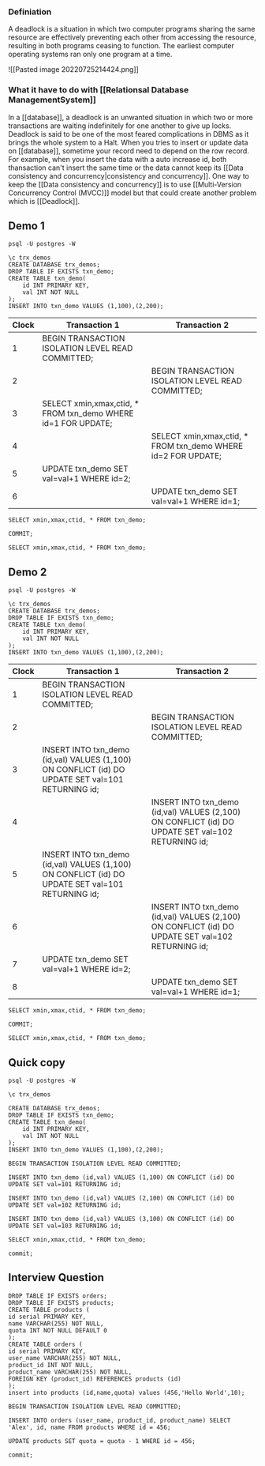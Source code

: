 ### Definiation
A deadlock is a situation in which two computer programs sharing the same resource are effectively preventing each other from accessing the resource, resulting in both programs ceasing to function. The earliest computer operating systems ran only one program at a time.

![[Pasted image 20220725214424.png]]

### What it have to do with [[Relationsal Database ManagementSystem]]
In a [[database]], a deadlock is an unwanted situation in which two or more transactions are waiting indefinitely for one another to give up locks. Deadlock is said to be one of the most feared complications in DBMS as it brings the whole system to a Halt. 
When you tries to insert or update data on [[database]], sometime your record need to depend on the row record.  For example, when you insert the data with a auto increase id, both thansaction can't insert the same time or the data cannot keep its [[Data consistency and concurrency|consistency and concurrency]].  One way to keep the [[Data consistency and concurrency]] is to use [[Multi-Version Concurrency Control (MVCC)]] model but that could create another problem which is [[Deadlock]].



## Demo 1
~~~shell
psql -U postgres -W
~~~
~~~postgresql
\c trx_demos
CREATE DATABASE trx_demos;
DROP TABLE IF EXISTS txn_demo;
CREATE TABLE txn_demo(
	id INT PRIMARY KEY,
	val INT NOT NULL
);
INSERT INTO txn_demo VALUES (1,100),(2,200);
~~~


Clock|Transaction 1|Transaction 2
-|-|-
1|BEGIN TRANSACTION ISOLATION LEVEL READ COMMITTED;|&nbsp;
2||BEGIN TRANSACTION ISOLATION LEVEL READ COMMITTED;
3|SELECT xmin,xmax,ctid, * FROM txn_demo WHERE id=1 FOR UPDATE;|&nbsp;
4||SELECT xmin,xmax,ctid, * FROM txn_demo WHERE id=2 FOR UPDATE;
5|UPDATE txn_demo SET val=val+1 WHERE id=2;|&nbsp;
6||UPDATE txn_demo SET val=val+1 WHERE id=1;

~~~postgresql
SELECT xmin,xmax,ctid, * FROM txn_demo;
~~~
~~~postgresql
COMMIT;
~~~
~~~postgresql
SELECT xmin,xmax,ctid, * FROM txn_demo;
~~~

## Demo 2
~~~shell
psql -U postgres -W
~~~
~~~postgresql
\c trx_demos
CREATE DATABASE trx_demos;
DROP TABLE IF EXISTS txn_demo;
CREATE TABLE txn_demo(
	id INT PRIMARY KEY,
	val INT NOT NULL
);
INSERT INTO txn_demo VALUES (1,100),(2,200);
~~~


Clock|Transaction 1|Transaction 2
-|-|-
1|BEGIN TRANSACTION ISOLATION LEVEL READ COMMITTED;|&nbsp;
2||BEGIN TRANSACTION ISOLATION LEVEL READ COMMITTED;
3|INSERT INTO txn_demo (id,val) VALUES (1,100) ON CONFLICT (id) DO UPDATE SET val=101 RETURNING id;|&nbsp;
4||INSERT INTO txn_demo (id,val) VALUES (2,100) ON CONFLICT (id) DO UPDATE SET val=102 RETURNING id;
5|INSERT INTO txn_demo (id,val) VALUES (1,100) ON CONFLICT (id) DO UPDATE SET val=101 RETURNING id;|&nbsp;
6||INSERT INTO txn_demo (id,val) VALUES (2,100) ON CONFLICT (id) DO UPDATE SET val=102 RETURNING id;
7|UPDATE txn_demo SET val=val+1 WHERE id=2;|&nbsp;
8||UPDATE txn_demo SET val=val+1 WHERE id=1;

~~~postgresql
SELECT xmin,xmax,ctid, * FROM txn_demo;
~~~
~~~postgresql
COMMIT;
~~~
~~~postgresql
SELECT xmin,xmax,ctid, * FROM txn_demo;
~~~


## Quick copy
~~~shell
psql -U postgres -W
~~~
~~~postgresql
\c trx_demos
~~~
~~~postgresql
CREATE DATABASE trx_demos;
DROP TABLE IF EXISTS txn_demo;
CREATE TABLE txn_demo(
	id INT PRIMARY KEY,
	val INT NOT NULL
);
INSERT INTO txn_demo VALUES (1,100),(2,200);
~~~
~~~postgresql
BEGIN TRANSACTION ISOLATION LEVEL READ COMMITTED;
~~~
~~~postgresql
INSERT INTO txn_demo (id,val) VALUES (1,100) ON CONFLICT (id) DO UPDATE SET val=101 RETURNING id;
~~~
~~~postgresql
INSERT INTO txn_demo (id,val) VALUES (2,100) ON CONFLICT (id) DO UPDATE SET val=102 RETURNING id;
~~~
~~~postgresql
INSERT INTO txn_demo (id,val) VALUES (3,100) ON CONFLICT (id) DO UPDATE SET val=103 RETURNING id;
~~~
~~~postgresql
SELECT xmin,xmax,ctid, * FROM txn_demo;
~~~
~~~postgresql
commit;
~~~

## Interview Question
~~~postgresql
DROP TABLE IF EXISTS orders;
DROP TABLE IF EXISTS products;
CREATE TABLE products (  
id serial PRIMARY KEY,  
name VARCHAR(255) NOT NULL,  
quota INT NOT NULL DEFAULT 0
);
CREATE TABLE orders (  
id serial PRIMARY KEY,  
user_name VARCHAR(255) NOT NULL,  
product_id INT NOT NULL,  
product_name VARCHAR(255) NOT NULL,
FOREIGN KEY (product_id) REFERENCES products (id)  
);
insert into products (id,name,quota) values (456,'Hello World',10);
~~~
~~~postgresql
BEGIN TRANSACTION ISOLATION LEVEL READ COMMITTED;
~~~
~~~postgresql
INSERT INTO orders (user_name, product_id, product_name) SELECT 'Alex', id, name FROM products WHERE id = 456;
~~~
~~~postgresql
UPDATE products SET quota = quota - 1 WHERE id = 456;
~~~
~~~postgresql
commit;
~~~